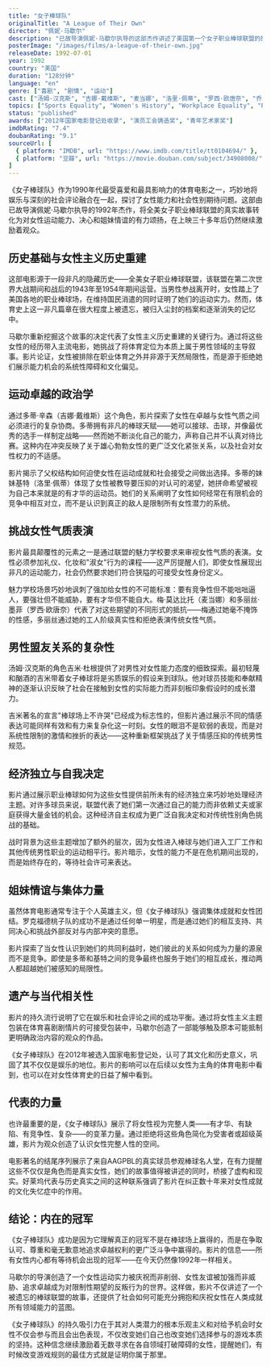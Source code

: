 ```yaml
---
title: "女子棒球队"
originalTitle: "A League of Their Own"
director: "佩妮·马歇尔"
description: "已故导演佩妮·马歇尔执导的这部杰作讲述了美国第一个女子职业棒球联盟的故事。吉娜·戴维斯饰演二战时期对抗父权制的捕手，汤姆·汉克斯饰演脾气暴躁但内心善良的球队经理。这部既鼓舞人心又纯粹娱乐的电影鼓励各个年龄段的女性观众拥抱内心被压抑的冠军精神。"
posterImage: "/images/films/a-league-of-their-own.jpg"
releaseDate: 1992-07-01
year: 1992
country: "美国"
duration: "128分钟"
language: "en"
genre: ["喜剧", "剧情", "运动"]
cast: ["汤姆·汉克斯", "吉娜·戴维斯", "麦当娜", "洛里·佩蒂", "罗西·欧唐奈", "乔恩·洛维茨", "大卫·斯特雷泽恩", "比尔·普尔曼"]
topics: ["Sports Equality", "Women's History", "Workplace Equality", "Patriarchy Critique", "Female Friendship", "Historical Feminism"]
status: "published"
awards: ["2012年国家电影登记处收录", "演员工会铸造奖", "青年艺术家奖"]
imdbRating: "7.4"
doubanRating: "9.1"
sourceUrl: [
  { platform: "IMDB", url: "https://www.imdb.com/title/tt0104694/" },
  { platform: "豆瓣", url: "https://movie.douban.com/subject/34908008/" }
]
---
```


《女子棒球队》作为1990年代最受喜爱和最具影响力的体育电影之一，巧妙地将娱乐与深刻的社会评论融合在一起，探讨了女性能力和社会性别期待问题。这部由已故导演佩妮·马歇尔执导的1992年杰作，将全美女子职业棒球联盟的真实故事转化为对女性运动能力、决心和姐妹情谊的有力颂扬，在上映三十多年后仍然继续激励着观众。

## 历史基础与女性主义历史重建

这部电影源于一段非凡的隐藏历史——全美女子职业棒球联盟，该联盟在第二次世界大战期间和战后的1943年至1954年期间运营。当男性参战离开时，女性踏上了美国各地的职业棒球场，在维持国民消遣的同时证明了她们的运动实力。然而，体育史上这一非凡篇章在很大程度上被遗忘，被归入尘封的档案和逐渐消失的记忆中。

马歇尔重新挖掘这个故事的决定代表了女性主义历史重建的关键行为。通过将这些女性的经历带入主流电影，她挑战了将体育定位为本质上属于男性领域的主导叙事。影片论证，女性被排除在职业体育之外并非源于天然局限性，而是源于拒绝她们展示能力机会的系统性障碍和文化偏见。

## 运动卓越的政治学

通过多蒂·辛森（吉娜·戴维斯）这个角色，影片探索了女性在卓越与女性气质之间必须进行的复杂协商。多蒂拥有非凡的棒球天赋——她可以接球、击球，并像最优秀的选手一样制定战略——然而她不断淡化自己的能力，声称自己并不认真对待比赛。这种内在冲突反映了关于雄心勃勃女性的更广泛文化紧张关系，以及社会对女性权力的不适感。

影片揭示了父权结构如何迫使女性在运动成就和社会接受之间做出选择。多蒂的妹妹基特（洛里·佩蒂）体现了女性被教导要压抑的对认可的渴望，她拼命希望被视为自己本来就是的有才华的运动员。她们的关系阐明了女性如何经常在有限机会的竞争中相互对立，而不是认识到真正的敌人是限制所有女性潜力的系统。

## 挑战女性气质表演

影片最具颠覆性的元素之一是通过联盟的魅力学校要求来审视女性气质的表演。女性必须参加礼仪、化妆和"淑女"行为的课程——这严厉提醒人们，即使女性展现出非凡的运动能力，社会仍然要求她们符合狭隘的可接受女性身份定义。

魅力学校场景巧妙地讽刺了强加给女性的不可能标准：要有竞争性但不能咄咄逼人，要强壮但不能威胁，要有才华但不能自大。梅·莫达比托（麦当娜）和多丽丝·墨菲（罗西·欧唐奈）代表了对这些期望的不同形式的抵抗——梅通过她毫不掩饰的性感，多丽丝通过她的工人阶级真实性和拒绝表演传统女性气质。

## 男性盟友关系的复杂性

汤姆·汉克斯的角色吉米·杜根提供了对男性对女性能力态度的细致探索。最初轻蔑和酗酒的吉米带着女子棒球将是劣质娱乐的假设来到球队。他对球员技能和奉献精神的逐渐认识反映了社会在接触到女性的实际能力而非刻板印象假设时的成长潜力。

吉米著名的宣言"棒球场上不许哭"已经成为标志性的，但影片通过展示不同的情感表达可能同样有效和有力来复杂化这一时刻。女性的眼泪不是软弱的表现，而是对系统性限制的激情和挫折的表达——这种重新框架挑战了关于情感压抑的传统男性规范。

## 经济独立与自我决定

影片通过展示职业棒球如何为这些女性提供前所未有的经济独立来巧妙地处理经济主题。对许多球员来说，联盟代表了她们第一次通过自己的能力而非依赖丈夫或家庭获得大量金钱的机会。这种经济自主权成为更广泛自我决定和对传统性别角色挑战的基础。

战时背景为这些主题增加了额外的层次，因为女性进入棒球与她们进入工厂工作和其他传统男性职业的运动相平行。影片暗示，女性的能力不是在危机期间出现的，而是始终存在的，等待社会许可来表达。

## 姐妹情谊与集体力量

虽然体育电影通常专注于个人英雄主义，但《女子棒球队》强调集体成就和女性团结。罗克福德桃子队的成功不是通过任何单一明星，而是通过她们的相互支持、共同决心和挑战外部反对与内部冲突的意愿。

影片探索了当女性认识到她们的共同利益时，她们彼此的关系如何成为力量的源泉而不是竞争。即使是多蒂和基特之间的竞争最终也服务于她们的相互成长，推动两人都超越她们被感知的局限性。

## 遗产与当代相关性

影片的持久流行说明了它在娱乐和社会评论之间的成功平衡。通过将女性主义主题包装在体育喜剧剧情片的可接受包装中，马歇尔创造了一部能够触及原本可能抵制更明确政治内容的观众的作品。

《女子棒球队》在2012年被选入国家电影登记处，认可了其文化和历史意义，巩固了其不仅仅是娱乐的地位。影片的影响可以在后续以女性为主角的体育电影中看到，也可以在对女性体育史的日益了解中看到。

## 代表的力量

也许最重要的是，《女子棒球队》展示了将女性视为完整人类——有才华、有缺陷、有竞争性、复杂——的变革力量。通过拒绝将这些角色简化为受害者或超级英雄，影片为观众创造了认识女性完整人性的空间。

电影著名的结尾序列展示了来自AAGPBL的真实球员参观棒球名人堂，在有力提醒这些不仅仅是角色而是真实女性，她们的故事值得被讲述的同时，桥接了虚构和现实。好莱坞代表与历史真实之间的这种联系强调了影片在纠正数十年来对女性成就的文化失忆症中的作用。

## 结论：内在的冠军

《女子棒球队》成功是因为它理解真正的冠军不是在棒球场上赢得的，而是在争取认可、尊重和毫无歉意地追求卓越权利的更广泛斗争中赢得的。影片的信息——所有女性内心都有等待机会出现的冠军——在今天仍然像1992年一样相关。

马歇尔的导演创造了一个女性运动实力被庆祝而非削弱、女性友谊被加强而非威胁、追求卓越成为对限制性期望的反叛行为的世界。这样做，影片不仅讲述了一个被遗忘的棒球联盟的故事，还提供了社会如何可能充分拥抱和庆祝女性在人类成就所有领域能力的蓝图。

《女子棒球队》的持久吸引力在于其对人类潜力的根本乐观主义和对给予机会时女性不仅会参与而且会出色表现，不仅改变她们自己也改变她们选择参与的游戏本质的坚持。这种信念继续激励着无数寻求在各自领域打破障碍的女性，提醒她们，有时候改变游戏规则的最佳方式就是证明你属于那里。